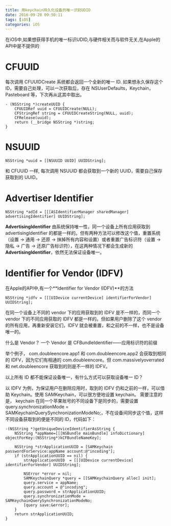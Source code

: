 ```yaml
---
title: 用keychain持久化设备的唯一识别UDID
date: 2016-09-28 09:50:11
tags: [iOS]
categories: iOS
---
```


在iOS中,如果想获得手机的唯一标识UDID,与硬件相关而与软件无关,在Apple的API中是不提供的

# CFUUID
每次调用 CFUUIDCreate 系统都会返回一个全新的唯一 ID. 如果想永久保存这个 ID，需要自己处理，可以一次获取后，存在 NSUserDefaults，Keychain，Pasteboard 等，下次再从这其中取出。

```
- (NSString *)createUUID {
    CFUUIDRef uuid = CFUUIDCreate(NULL);
    CFStringRef string = CFUUIDCreateString(NULL, uuid);
    CFRelease(uuid);
    return (__bridge NSString *)string;
}
```

# NSUUID

```
NSString *uuid = [[NSUUID UUID] UUIDString];
```
和 CFUUID 一样, 每次调用 NSUUID 都会获取到一个新的 UUID，需要自己保存获取到的 UUID。

# Advertiser Identifier

```
NSString *adId = [[[ASIdentifierManager sharedManager] advertisingIdentifier] UUIDString];
```
**AdvertisingIdentifier** 由系统保持唯一性，同一个设备上所有应用获取到 advertisingIdentifier 的都是一样的。但有两种方法可以修改这个值，重置系统（设置 -> 通用 -> 还原 -> 抹掉所有内容和设置）或者重置广告标识符（设置 -> 隐私 -> 广告 -> 还原广告标识符），在这两种情况下都会生成新的**AdvertisingIdentifier**，依然无法保证设备唯一。

# Identifier for Vendor (IDFV)
在Apple的API中,有一个**Identifier for Vendor (IDFV)**的方法

```
NSString *idfv = [[[UIDevice currentDevice] identifierForVendor] UUIDString];
```

在同一个设备上不同的 vendor 下的应用获取到的 IDFV 是不一样的，而同一个 vendor 下的不同应用获取的 IDFV 都是一样的。但如果用户删除了这个 vendor 的所有应用，再重新安装它们，IDFV 就会被重置，和之前的不一样，也不是设备唯一的。

什么是 Vendor？ 一个 Vendor 是 CFBundleIdentifier——应用标识符的前缀

举个例子， com.doubleencore.app1 和 com.doubleencore.app2 会获取到相同的 IDFV，因为它们有相通的 com.doubleencore。但 com.massivelyoverrated 和 net.doubleencore 获取到的则是不一样的 IDFV。

以上所有 ID 都不能保证设备唯一，有什么方式可以获取设备唯一 ID？

以 IDFV 为例，为保证用户在删除应用时，取到的 IDFV 仍和之前的一样，可以借助 Keychain。使用 SAMKeychain，可以很方便地设置 keychain。 需要注意的是， keychain 在同一个苹果账号的不同设备下是同步的，需要设置query.synchronizationMode = SAMKeychainQuerySynchronizationModeNo;，不在设备间同步这个值，这样不同设备获取到的便是不同的 ID，代码如下：

```
-(NSString *)getUniqueDeviceIdentifierAsString {
    NSString *appName=[[[NSBundle mainBundle] infoDictionary] objectForKey:(NSString*)kCFBundleNameKey];
 
    NSString *strApplicationUUID = [SAMKeychain passwordForService:appName account:@"incoding"];
    if (strApplicationUUID == nil) {
        strApplicationUUID  = [[[UIDevice currentDevice] identifierForVendor] UUIDString];
 
        NSError *error = nil;
        SAMKeychainQuery *query = [[SAMKeychainQuery alloc] init];
        query.service = appName;
        query.account = @"incoding";
        query.password = strApplicationUUID;
        query.synchronizationMode = SAMKeychainQuerySynchronizationModeNo;
        [query save:&error];
    }
    return strApplicationUUID;
}
```